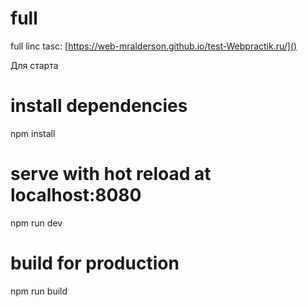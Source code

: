 # full
full linc tasc: [https://web-mralderson.github.io/test-Webpractik.ru/]()


Для старта
# install dependencies
npm install

# serve with hot reload at localhost:8080
npm run dev

# build for production
npm run build